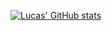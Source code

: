[![Lucas' GitHub stats](https://github-readme-stats.vercel.app/api?username=Lucas-html20)](https://github.com/Lucas-html20/github-readme-stats)

